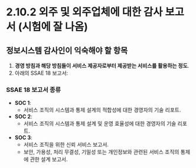 # 2.10.2 외주 및 외주업체에 대한 감사 보고서 (시험에 잘 나옴)

## 정보시스템 감사인이 익숙해야 할 항목
1. **경영 방침과 해당 방침들이 서비스 제공자로부터 제공받는 서비스를 활용하는 정도**.
2. 아래의 SSAE 18 보고서:

### SSAE 18 보고서 종류
- **SOC 1**:  
  - 서비스 조직의 시스템과 통제 설계의 적합성에 대한 경영자의 기술 리포트.
- **SOC 2**:  
  - 서비스 조직의 시스템과 통제 설계 및 운영 효율성에 대한 경영자의 기술 리포트.
- **SOC 3**:  
  - 서비스 조직을 위한 신뢰 서비스 보고서.  
  - 보안, 가용성, 처리 무결성, 기밀성 또는 개인정보와 관련된 서비스 조직의 통제에 관한 설계 보고서.
